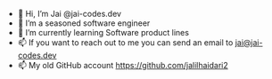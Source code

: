 - 👋 Hi, I’m Jai @jai-codes.dev
- 👀 I’m a seasoned software engineer 
- 🌱 I’m currently learning Software product lines
- 📫 If you want to reach out to me you can send an email to jai@jai-codes.dev
- 📫 My old GitHub account https://github.com/jalilhaidari2

<!---
jai-codes-dot-dev/jai-codes-dot-dev is a ✨ special ✨ repository because its `README.md` (this file) appears on your GitHub profile.
You can click the Preview link to take a look at your changes.
--->
